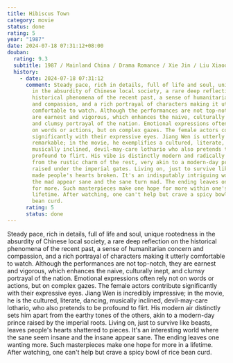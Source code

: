 ```yaml
---
title: Hibiscus Town
category: movie
status: done
rating: 5
year: "1987"
date: 2024-07-18 07:31:12+08:00
douban:
  rating: 9.3
  subtitle: 1987 / Mainland China / Drama Romance / Xie Jin / Liu Xiaoqing Jiang Wen
  history:
    - date: 2024-07-18 07:31:12
      comment: Steady pace, rich in details, full of life and soul, unique rootedness
        in the absurdity of Chinese local society, a rare deep reflection on the
        historical phenomena of the recent past, a sense of humanitarian concern
        and compassion, and a rich portrayal of characters making it utterly
        comfortable to watch. Although the performances are not top-notch, they
        are earnest and vigorous, which enhances the naive, culturally inept,
        and clumsy portrayal of the nation. Emotional expressions often rely not
        on words or actions, but on complex gazes. The female actors contribute
        significantly with their expressive eyes. Jiang Wen is utterly
        remarkable; in the movie, he exemplifies a cultured, literate, dancing,
        musically inclined, devil-may-care lothario who also pretends to be
        profound to flirt. His vibe is distinctly modern and radically different
        from the rustic charm of the rest, very akin to a modern-day prince
        raised under the imperial gates. Living on, just to survive like beasts,
        made people's hearts broken. It's an indisputably intriguing world where
        the mad appear sane and the sane turn mad. The ending leaves one longing
        for more. Such masterpieces make one hope for more within one's
        lifetime. After watching, one can't help but crave a spicy bowl of rice
        bean curd.
      rating: 5
      status: done
---
```


Steady pace, rich in details, full of life and soul, unique rootedness in the absurdity of Chinese local society, a rare deep reflection on the historical phenomena of the recent past, a sense of humanitarian concern and compassion, and a rich portrayal of characters making it utterly comfortable to watch. Although the performances are not top-notch, they are earnest and vigorous, which enhances the naive, culturally inept, and clumsy portrayal of the nation. Emotional expressions often rely not on words or actions, but on complex gazes. The female actors contribute significantly with their expressive eyes. Jiang Wen is incredibly impressive; in the movie, he is the cultured, literate, dancing, musically inclined, devil-may-care lothario, who also pretends to be profound to flirt. His modern air distinctly sets him apart from the earthy tones of the others, akin to a modern-day prince raised by the imperial roots. Living on, just to survive like beasts, leaves people's hearts shattered to pieces. It's an interesting world where the sane seem insane and the insane appear sane. The ending leaves one wanting more. Such masterpieces make one hope for more in a lifetime. After watching, one can't help but crave a spicy bowl of rice bean curd.
